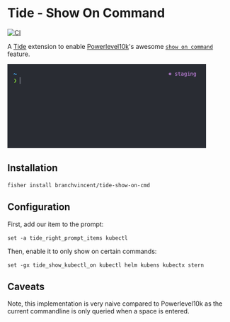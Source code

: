# Tide - Show On Command

[![CI](https://github.com/branchvincent/tide-show-on-cmd/workflows/CI/badge.svg)](https://github.com/branchvincent/tide-show-on-cmd/actions/workflows/ci.yaml)

A [Tide](https://github.com/IlanCosman/tide) extension to enable [Powerlevel10k](https://github.com/romkatv/powerlevel10k)'s awesome [`show on command`](https://github.com/romkatv/powerlevel10k#show-on-command) feature.

![demo](.github/demo.gif)

## Installation

```shell
fisher install branchvincent/tide-show-on-cmd
```

## Configuration

First, add our item to the prompt:

```fish
set -a tide_right_prompt_items kubectl
```

Then, enable it to only show on certain commands:

```fish
set -gx tide_show_kubectl_on kubectl helm kubens kubectx stern
```

## Caveats

Note, this implementation is very naive compared to Powerlevel10k as the current commandline is only queried when a space is entered.

